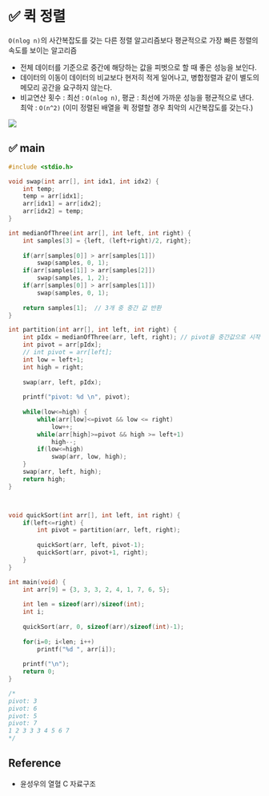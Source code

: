 # ✅ 퀵 정렬
`O(nlog n)`의 사간복잡도를 갖는 다른 정렬 알고리즘보다 평균적으로 가장 빠른 정렬의 속도를 보이는 알고리즘   
- 전체 데이터를 기준으로 중간에 해당하는 값을 피벗으로 할 때 좋은 성능을 보인다.   
- 데이터의 이동이 데이터의 비교보다 현저히 적게 일어나고, 병합정렬과 같이 별도의 메모리 공간을 요구하지 않는다.
- 비교연산 횟수 : 최선 : `O(nlog n)`, 평균 : 최선에 가까운 성능을 평균적으로 낸다. 최악 : `O(n^2)` (이미 정렬된 배열을 퀵 정렬할 경우 최악의 시간복잡도를 갖는다.)

<img src = "https://user-images.githubusercontent.com/108064146/195350249-696253b7-5705-4527-a148-27998a0f9d17.PNG">
</br>

## ✅ main

```c
#include <stdio.h>

void swap(int arr[], int idx1, int idx2) {
    int temp;
    temp = arr[idx1];
    arr[idx1] = arr[idx2];
    arr[idx2] = temp;
}

int medianOfThree(int arr[], int left, int right) {
    int samples[3] = {left, (left+right)/2, right};
    
    if(arr[samples[0]] > arr[samples[1]])
        swap(samples, 0, 1);
    if(arr[samples[1]] > arr[samples[2]])
        swap(samples, 1, 2);
    if(arr[samples[0]] > arr[samples[1]])
        swap(samples, 0, 1);
    
    return samples[1];  // 3개 중 중간 값 반환
}

int partition(int arr[], int left, int right) {
    int pIdx = medianOfThree(arr, left, right); // pivot을 중간값으로 시작
    int pivot = arr[pIdx];
    // int pivot = arr[left];
    int low = left+1;
    int high = right;
    
    swap(arr, left, pIdx);
    
    printf("pivot: %d \n", pivot);
    
    while(low<=high) {
        while(arr[low]<=pivot && low <= right)
            low++;
        while(arr[high]>=pivot && high >= left+1)
            high--;
        if(low<=high)
            swap(arr, low, high);
    }
    swap(arr, left, high);
    return high;
}



void quickSort(int arr[], int left, int right) {
    if(left<=right) {
        int pivot = partition(arr, left, right);
        
        quickSort(arr, left, pivot-1);
        quickSort(arr, pivot+1, right);
    }
}

int main(void) {
    int arr[9] = {3, 3, 3, 2, 4, 1, 7, 6, 5};
    
    int len = sizeof(arr)/sizeof(int);
    int i;
    
    quickSort(arr, 0, sizeof(arr)/sizeof(int)-1);
    
    for(i=0; i<len; i++)
        printf("%d ", arr[i]);
    
    printf("\n");
    return 0;
}

/*
pivot: 3 
pivot: 6 
pivot: 5 
pivot: 7 
1 2 3 3 3 4 5 6 7 
*/
```

## Reference
- 윤성우의 열혈 C 자료구조
